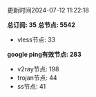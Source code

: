 更新时间2024-07-12 11:22:18

**总订阅: 35**
**总节点: 5542**
- vless节点: 33

**google ping有效节点: 283**
- v2ray节点: 198
- trojan节点: 44
- ss节点: 41
